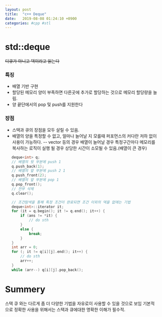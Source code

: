 ```yaml
---
layout: post
title:  "c++ Deque"
date:   2019-08-08 01:24:10 +0900
categories: #cpp #stl
---
```


# std::deque
~~디큐가 아니고 덱이라고 읽는다~~
### 특징 
- 배열 기반 구현
- 할당된 메모리 양이 부족하면 다른곳에 추가로 할당하는 것으로 메모리 할당량을 늘림. 
- 양 끝단에서의 pop 및 push를 지원한다

### 장점
- 스택과 큐의 장점을 모두 살릴 수 있음.
- 배열의 양을 특정할 수 없고, 얼마나 늘어날 지 모를때 퍼포먼스의 커다란 저하 없이 사용이 가능하다. 
 -- vector 등의 경우 배열이 늘어날 경우 특정구간마다 메모리를 복사하는 로직이 실행 될 경우 상당한 시간이 소모될 수 있음.(배열이 큰 경우)

 ```cpp
    deque<int> q;
    // 배열의 뒷 부분에 push 1
    q.push_back(1);
    // 배열의 앞 부분에 push 2 1
    q.push_front(2);
    // 배열의 앞 부분에 pop 1
    q.pop_front();
    // 전부 삭제
    q.clear();

    // 조건탐색을 통해 특정 조건이 완료되면 조건 이외의 덱을 없애는 기법
    deque<int>::iterator it;
    for (it = q.begin(); it != q.end(); it++) {
        if (ans != *it) {
            // do sth
        }
        else {
            break;
        }
    }
    int arr = 0;
    for (; it != q[i][j].end(); it++) {
        // do sth
        arr++;
    }
    while (arr--) q[i][j].pop_back();
 ```

# Summery 
스택 큐 와는 다르게 좀 더 다양한 기법을 자유로이 사용할 수 있을 것으로 보임
기본적으로 정확한 사용을 위해서는 스택과 큐에대한 명확한 이해가 필수적.
